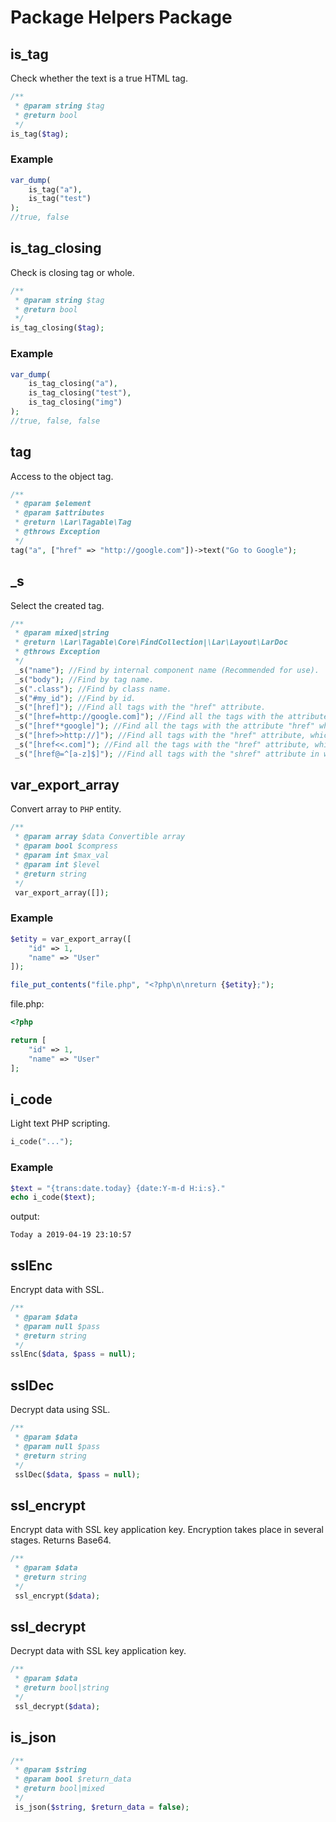 # Package Helpers Package

## is_tag
Check whether the text is a true HTML tag.
```php
/**
 * @param string $tag
 * @return bool  
 */
is_tag($tag);
```
### Example
```php
var_dump(
	is_tag("a"), 
	is_tag("test")
);
//true, false
```

## is_tag_closing
Check is closing tag or whole.
```php
/**
 * @param string $tag
 * @return bool  
 */
is_tag_closing($tag);
```
### Example
```php
var_dump(
	is_tag_closing("a"), 
	is_tag_closing("test"), 
	is_tag_closing("img")
);
//true, false, false
```
## tag
Access to the object tag.
```php
/**  
 * @param $element  
 * @param $attributes  
 * @return \Lar\Tagable\Tag  
 * @throws Exception  
 */
tag("a", ["href" => "http://google.com"])->text("Go to Google");
```

## _s
Select the created tag.
```php
/**  
 * @param mixed|string  
 * @return \Lar\Tagable\Core\FindCollection|\Lar\Layout\LarDoc  
 * @throws Exception  
 */
 _s("name"); //Find by internal component name (Recommended for use).
 _s("body"); //Find by tag name.
 _s(".class"); //Find by class name.
 _s("#my_id"); //Find by id.
 _s("[href]"); //Find all tags with the "href" attribute.
 _s("[href=http://google.com]"); //Find all the tags with the attribute "href". which matches the text with the desired one.
 _s("[href**google]"); //Find all the tags with the attribute "href" which in the value has the same word with the desired one. Symbol aliases: "~=", "=~", "*=", "=*", "**".
 _s("[href>>http://]"); //Find all tags with the "href" attribute, which in the value begins with the search text. Symbol aliases: "|=", "=|", "^=", "=^", ">>".
 _s("[href<<.com]"); //Find all the tags with the "href" attribute, which in value ends with the desired text. Symbol aliases: "$=", "=$", "<<".
 _s("[href@=^[a-z]$]"); //Find all tags with the "shref" attribute in which the value is validated by regular degeneration.
```

## var_export_array
Convert array to `PHP` entity.
```php
/**  
 * @param array $data Convertible array
 * @param bool $compress 
 * @param int $max_val  
 * @param int $level  
 * @return string  
 */
 var_export_array([]);
```

### Example
```php
$etity = var_export_array([
	"id" => 1,
	"name" => "User"
]);

file_put_contents("file.php", "<?php\n\nreturn {$etity};");
```
file.php:
```php
<?php

return [
	"id" => 1,
	"name" => "User"
];
```

## i_code
Light text PHP scripting.
```php
i_code("...");
```

### Example
```php
$text = "{trans:date.today} {date:Y-m-d H:i:s}."
echo i_code($text);
```
output:
```
Today a 2019-04-19 23:10:57
```

## sslEnc
Encrypt data with SSL.
```php
/**  
 * @param $data  
 * @param null $pass  
 * @return string  
 */
sslEnc($data, $pass = null);
```

## sslDec
Decrypt data using SSL.
```php
/**  
 * @param $data  
 * @param null $pass  
 * @return string  
 */
 sslDec($data, $pass = null);
```

## ssl_encrypt
Encrypt data with SSL key application key. Encryption takes place in several stages. Returns Base64.
```php
/**  
 * @param $data  
 * @return string  
 */
 ssl_encrypt($data);
```

## ssl_decrypt
Decrypt data with SSL key application key.
```php
/**  
 * @param $data  
 * @return bool|string  
 */
 ssl_decrypt($data);
```

## is_json
```php
/**  
 * @param $string  
 * @param bool $return_data  
 * @return bool|mixed  
 */
 is_json($string, $return_data = false);
```
